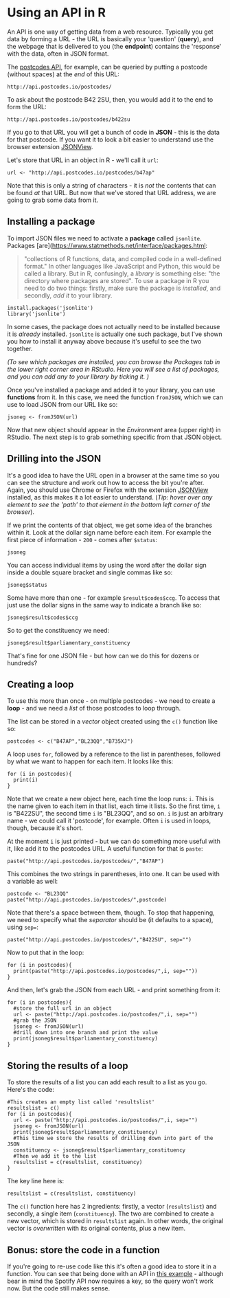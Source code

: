# Using an API in R

An API is one way of getting data from a web resource. Typically you get data by forming a URL - the URL is basically your 'question' (**query**), and the webpage that is delivered to you (the **endpoint**) contains the 'response' with the data, often in JSON format.

The [postcodes API](http://api.postcodes.io/), for example, can be queried by putting a postcode (without spaces) at the *end* of this URL:

`http://api.postcodes.io/postcodes/`

To ask about the postcode B42 2SU, then, you would add it to the end to form the URL:

`http://api.postcodes.io/postcodes/b422su`

If you go to that URL you will get a bunch of code in **JSON** - this is the data for that postcode. If you want it to look a bit easier to understand use the browser extension [JSONView](https://chrome.google.com/webstore/detail/jsonview/chklaanhfefbnpoihckbnefhakgolnmc?hl=en).

Let's store that URL in an object in R - we'll call it `url`:

```{r}
url <- "http://api.postcodes.io/postcodes/b47ap"
```

Note that this is only a string of characters - it is *not* the contents that can be found *at* that URL. But now that we've stored that URL address, we are going to grab some data from it.

## Installing a package

To import JSON files we need to activate a **package** called `jsonlite`. Packages [are](https://www.statmethods.net/interface/packages.html:

> "collections of R functions, data, and compiled code in a well-defined format." 
In other languages like JavaScript and Python, this would be called a library. But in R, confusingly, a *library* is something else: "the directory where packages are stored".
To use a package in R you need to do two things: firstly, make sure the package is *installed*, and secondly, *add it* to your library.

```{r}
install.packages('jsonlite')
library('jsonlite')
```

In some cases, the package does not actually need to be installed because it is *already* installed. `jsonlite` is actually one such package, but I've shown you how to install it anyway above because it's useful to see the two together.

*(To see which packages are installed, you can browse the *Packages* tab in the lower right corner area in RStudio. Here you will see a list of packages, and you can add any to your library by ticking it. )*

Once you've installed a package and added it to your library, you can use **functions** from it. In this case, we need the function `fromJSON`, which we can use to load JSON from our URL like so:

```{r}
jsoneg <- fromJSON(url)
```

Now that new object should appear in the *Environment* area (upper right) in RStudio. The next step is to grab something specific from that JSON object.

## Drilling into the JSON

It's a good idea to have the URL open in a browser at the same time so you can see the structure and work out how to access the bit you're after. Again, you should use Chrome or Firefox with the extension [JSONView](https://chrome.google.com/webstore/detail/jsonview/chklaanhfefbnpoihckbnefhakgolnmc?hl=en) installed, as this makes it a lot easier to understand. (*Tip: hover over any element to see the 'path' to that element in the bottom left corner of the browser*).

If we print the contents of that object, we get some idea of the branches within it. Look at the dollar sign name before each item. For example the first piece of information - `200` - comes after `$status`:

```{r}
jsoneg
```

You can access individual items by using the word after the dollar sign inside a double square bracket and single commas like so:

```{r}
jsoneg$status
```

Some have more than one - for example `$result$codes$ccg`. To access that just use the dollar signs in the same way to indicate a branch like so:

```{r}
jsoneg$result$codes$ccg
```

So to get the constituency we need:

```{r}
jsoneg$result$parliamentary_constituency
```

That's fine for one JSON file - but how can we do this for dozens or hundreds?

## Creating a loop

To use this more than once - on multiple postcodes - we need to create a **loop** - and we need a *list* of those postcodes to loop through.

The list can be stored in a *vector* object created using the `c()` function like so:

```{r}
postcodes <- c("B47AP","BL23QQ","B735XJ")
```

A loop uses `for`, followed by a reference to the list in parentheses, followed by what we want to happen for each item. It looks like this:

```{r}
for (i in postcodes){
  print(i)
}
```

Note that we create a new object here, each time the loop runs: `i`. This is the name given to each item in that list, each time it lists. So the first time, `i` is "B422SU", the second time `i` is "BL23QQ", and so on. `i` is just an arbitrary name - we could call it 'postcode', for example. Often `i` is used in loops, though, because it's short.

At the moment `i` is just printed - but we can do something more useful with it, like add it to the postcodes URL. A useful function for that is `paste`:

```{r}
paste("http://api.postcodes.io/postcodes/","B47AP")
```

This combines the two strings in parentheses, into one. It can be used with a variable as well:

```{r}
postcode <- "BL23QQ"
paste("http://api.postcodes.io/postcodes/",postcode)
```

Note that there's a space between them, though. To stop that happening, we need to specify what the *separator* should be (it defaults to a space), using `sep=`:

```{r}
paste("http://api.postcodes.io/postcodes/","B422SU", sep="")
```

Now to put that in the loop:

```{r}
for (i in postcodes){
  print(paste("http://api.postcodes.io/postcodes/",i, sep=""))
}
```

And then, let's grab the JSON from each URL - and print something from it:

```{r}
for (i in postcodes){
  #store the full url in an object
  url <- paste("http://api.postcodes.io/postcodes/",i, sep="")
  #grab the JSON
  jsoneg <- fromJSON(url)
  #drill down into one branch and print the value
  print(jsoneg$result$parliamentary_constituency)
}
```

## Storing the results of a loop

To store the results of a list you can add each result to a list as you go. Here's the code:

```{r}
#This creates an empty list called 'resultslist'
resultslist = c()
for (i in postcodes){
  url <- paste("http://api.postcodes.io/postcodes/",i, sep="")
  jsoneg <- fromJSON(url)
  print(jsoneg$result$parliamentary_constituency)
  #This time we store the results of drilling down into part of the JSON
  constituency <- jsoneg$result$parliamentary_constituency
  #Then we add it to the list
  resultslist = c(resultslist, constituency)
}
```

The key line here is:

`resultslist = c(resultslist, constituency)`

The `c()` function here has 2 ingredients: firstly, a vector (`resultslist`) and secondly, a single item (`constituency`). The two are combined to create a new vector, which is stored in `resultslist` again. In other words, the original vector is *overwritten* with its original contents, plus a new item.


## Bonus: store the code in a function 

If you're going to re-use code like this it's often a good idea to store it in a function. You can see that being done with an API in [this example](https://github.com/paulbradshaw/Rintro/blob/master/rAPI/spotify/using_spotify_api.Rmd) - although bear in mind the Spotify API now requires a key, so the query won't work now. But the code still makes sense.
